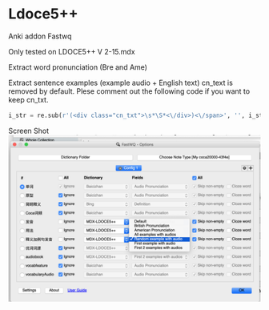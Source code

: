 # Ldoce5++

Anki addon Fastwq 

Only tested on LDOCE5++ V 2-15.mdx

Extract word pronunciation (Bre and Ame)

Extract sentence examples (example audio + English text)
cn_text is removed by default. Plese comment out the following code if you want to keep cn_txt.
```python
i_str = re.sub(r'(<div class="cn_txt">\s*\S*<\/div>)<\/span>', '', i_str).strip()
```
Screen Shot
<img src="https://github.com/yu7777/Ldoce5--/blob/master/Screen%20Shot%202019-09-16%20at%2011.37.49%20am.png">
